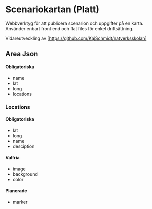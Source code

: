 # Scenariokartan (Platt)

Webbverktyg för att publicera scenarion och uppgifter på en karta. Använder enbart front end och flat files för enkel driftsättning.

Vidareutveckling av [https://github.com/KajSchmidt/natverksskolan]

## Area Json

#### Obligatoriska
- name
- lat
- long
- locations

### Locations

#### Obligatoriska

- lat
- long
- name
- desciption

#### Valfria

- image
- background
- color

#### Planerade

- marker
